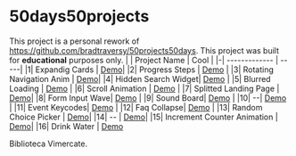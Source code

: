 # 50days50projects

This project is a personal rework of https://github.com/bradtraversy/50projects50days.
This project was built for **educational** purposes only.
| | Project Name | Cool |
|-| ------------- | -----|
|1| Expandig Cards | [Demo](https://expanding-cards-kinshale.netlify.app)|
|2| Progress Steps | [Demo](https://progress-steps-kinshale.netlify.app/) |
|3| Rotating Navigation Anim | [Demo](https://rotating-navigation-kinshale.netlify.app/)|
|4| Hidden Search Widget| [Demo](https://hidden-search-widget-kinshale.netlify.app) |
|5| Blurred Loading | [Demo](https://blurred-loading-kinshale.netlify.app/) |
|6| Scroll Animation | [Demo](https://scroll-animatio-kinshale.netlify.app/) |
|7| Splitted Landing Page | [Demo](https://splitted-land-page-kinshale.netlify.app/)|
|8| Form Input Wave| [Demo](https://form-input-wave-kinshale.netlify.app/) |
|9| Sound Board| [Demo](https://sound-board-kinshale.netlify.app/) |
|10| --| [Demo]() |
|11| Event Keycodes| [Demo](https://event-keycode-kinshale.netlify.app/) |
|12| Faq Collapse| [Demo]() |
|13| Random Choice Picker | [Demo](https://random-choice-picker-kinshale.netlify.app/)|
|14| -- | [Demo]()|
|15| Increment Counter Animation | [Demo](https://increment-counter-anim-kinshale.netlify.app/)|
|16| Drink Water | [Demo](https://drink-water-kin.netlify.app/)

Biblioteca Vimercate.
